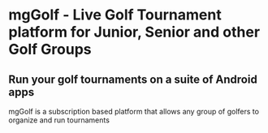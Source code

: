 # mgGolf - Live Golf Tournament platform for Junior, Senior and other Golf Groups
## Run your golf tournaments on a suite of Android apps

mgGolf is a subscription based platform that allows any group of golfers to organize and run tournaments
